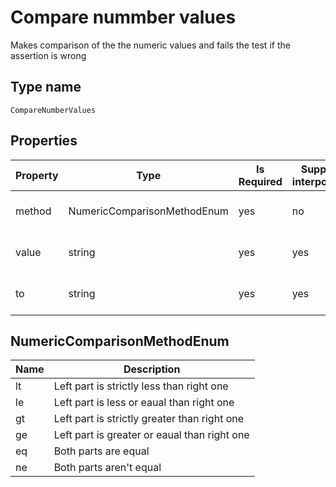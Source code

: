 # Compare nummber values

Makes comparison of the the numeric values and fails the test if the assertion is wrong

## Type name

`CompareNumberValues`

## Properties

|Property|Type|Is Required|Supports interpolation|Description|
|---|---|---|---|---|
|method|NumericComparisonMethodEnum|yes|no|Method to compare too values|
|value|string|yes|yes|Left part of the comparison|
|to|string|yes|yes|Right part of the comparison|

## NumericComparisonMethodEnum

|Name|Description|
|---|---|
|lt|Left part is strictly less than right one|
|le|Left part is less or eaual than right one|
|gt|Left part is strictly greater than right one|
|ge|Left part is greater or eaual than right one|
|eq|Both parts are equal|
|ne|Both parts aren't equal|